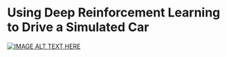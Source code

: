 
# Using Deep Reinforcement Learning to Drive a Simulated Car
[![IMAGE ALT TEXT HERE](http://img.youtube.com/vi/z_vl6Y96SrY/0.jpg)](http://www.youtube.com/watch?v=z_vl6Y96SrY)

